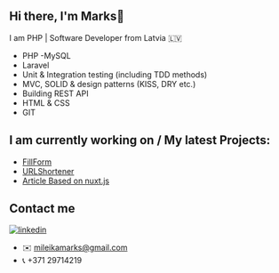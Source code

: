 ## Hi there, I'm Marks👋
 I am PHP | Software Developer from Latvia :latvia:

- PHP
-MySQL
- Laravel
- Unit & Integration testing (including TDD methods)
- MVC, SOLID & design patterns (KISS, DRY etc.)
- Building REST API
- HTML & CSS
- GIT

## I am currently working on / My latest Projects:

- <a href="https://github.com/meszmers/FillForm">FillForm</a>
- <a href="https://github.com/meszmers/URLShortener">URLShortener</a>
- <a href="https://github.com/meszmers/Articles-nuxtj-js">Article Based on nuxt.js</a>


## Contact me
<a href="https://www.linkedin.com/in/marks-mileika"><img src="https://img.icons8.com/color/96/000000/linkedin.png" alt="linkedin"/></a>
- :envelope: mileikamarks@gmail.com
- :telephone_receiver: +371 29714219


